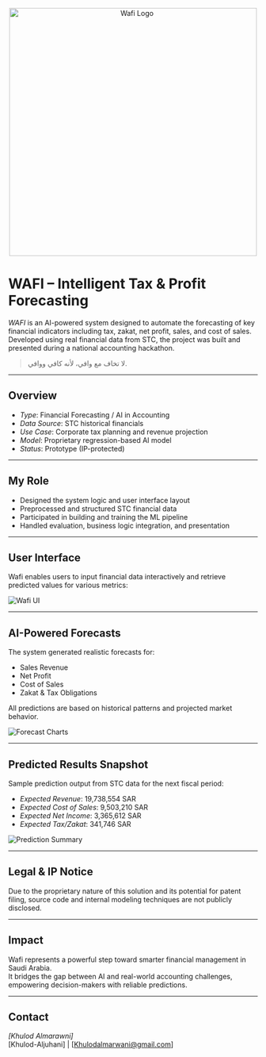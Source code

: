 <p align="center">
  <img src="images/wafi-header.png" alt="Wafi Logo" width="500"/>
</p>

# WAFI – Intelligent Tax & Profit Forecasting

*WAFI* is an AI-powered system designed to automate the forecasting of key financial indicators including tax, zakat, net profit, sales, and cost of sales.  
Developed using real financial data from STC, the project was built and presented during a national accounting hackathon.

> لا تخاف مع وافي، لأنه كافي ووافي.

---

## Overview

- *Type*: Financial Forecasting / AI in Accounting  
- *Data Source*: STC historical financials  
- *Use Case*: Corporate tax planning and revenue projection  
- *Model*: Proprietary regression-based AI model  
- *Status*: Prototype (IP-protected)

---

## My Role

- Designed the system logic and user interface layout  
- Preprocessed and structured STC financial data  
- Participated in building and training the ML pipeline  
- Handled evaluation, business logic integration, and presentation

---

## User Interface

Wafi enables users to input financial data interactively and retrieve predicted values for various metrics:

![Wafi UI](images/wafi-ui.png)

---

## AI-Powered Forecasts

The system generated realistic forecasts for:

- Sales Revenue  
- Net Profit  
- Cost of Sales  
- Zakat & Tax Obligations

All predictions are based on historical patterns and projected market behavior.

![Forecast Charts](images/wafi-forecast-graphs.png)

---

## Predicted Results Snapshot

Sample prediction output from STC data for the next fiscal period:

- *Expected Revenue*: 19,738,554 SAR  
- *Expected Cost of Sales*: 9,503,210 SAR  
- *Expected Net Income*: 3,365,612 SAR  
- *Expected Tax/Zakat*: 341,746 SAR

![Prediction Summary](images/wafi-results.png)

---

## Legal & IP Notice

Due to the proprietary nature of this solution and its potential for patent filing, source code and internal modeling techniques are not publicly disclosed.

---

## Impact

Wafi represents a powerful step toward smarter financial management in Saudi Arabia.  
It bridges the gap between AI and real-world accounting challenges, empowering decision-makers with reliable predictions.

---

## Contact

*[Khulod Almarawni]*  
[Khulod-Aljuhani] | [Khulodalmarwani@gmail.com]
